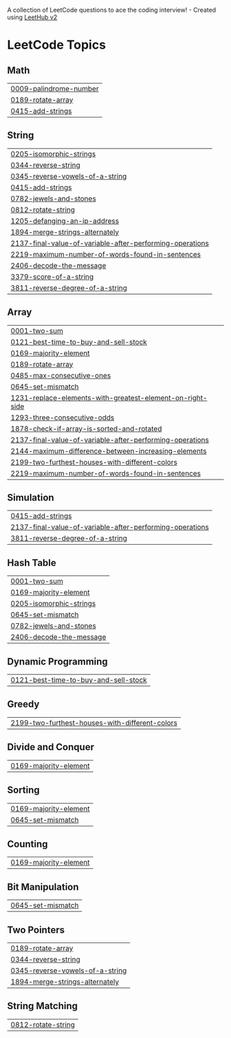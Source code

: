 A collection of LeetCode questions to ace the coding interview! - Created using [LeetHub v2](https://github.com/arunbhardwaj/LeetHub-2.0)
<!---LeetCode Topics Start-->
# LeetCode Topics
## Math
|  |
| ------- |
| [0009-palindrome-number](https://github.com/naveenvatti2003/Coding/tree/master/0009-palindrome-number) |
| [0189-rotate-array](https://github.com/naveenvatti2003/Coding/tree/master/0189-rotate-array) |
| [0415-add-strings](https://github.com/naveenvatti2003/Coding/tree/master/0415-add-strings) |
## String
|  |
| ------- |
| [0205-isomorphic-strings](https://github.com/naveenvatti2003/Coding/tree/master/0205-isomorphic-strings) |
| [0344-reverse-string](https://github.com/naveenvatti2003/Coding/tree/master/0344-reverse-string) |
| [0345-reverse-vowels-of-a-string](https://github.com/naveenvatti2003/Coding/tree/master/0345-reverse-vowels-of-a-string) |
| [0415-add-strings](https://github.com/naveenvatti2003/Coding/tree/master/0415-add-strings) |
| [0782-jewels-and-stones](https://github.com/naveenvatti2003/Coding/tree/master/0782-jewels-and-stones) |
| [0812-rotate-string](https://github.com/naveenvatti2003/Coding/tree/master/0812-rotate-string) |
| [1205-defanging-an-ip-address](https://github.com/naveenvatti2003/Coding/tree/master/1205-defanging-an-ip-address) |
| [1894-merge-strings-alternately](https://github.com/naveenvatti2003/Coding/tree/master/1894-merge-strings-alternately) |
| [2137-final-value-of-variable-after-performing-operations](https://github.com/naveenvatti2003/Coding/tree/master/2137-final-value-of-variable-after-performing-operations) |
| [2219-maximum-number-of-words-found-in-sentences](https://github.com/naveenvatti2003/Coding/tree/master/2219-maximum-number-of-words-found-in-sentences) |
| [2406-decode-the-message](https://github.com/naveenvatti2003/Coding/tree/master/2406-decode-the-message) |
| [3379-score-of-a-string](https://github.com/naveenvatti2003/Coding/tree/master/3379-score-of-a-string) |
| [3811-reverse-degree-of-a-string](https://github.com/naveenvatti2003/Coding/tree/master/3811-reverse-degree-of-a-string) |
## Array
|  |
| ------- |
| [0001-two-sum](https://github.com/naveenvatti2003/Coding/tree/master/0001-two-sum) |
| [0121-best-time-to-buy-and-sell-stock](https://github.com/naveenvatti2003/Coding/tree/master/0121-best-time-to-buy-and-sell-stock) |
| [0169-majority-element](https://github.com/naveenvatti2003/Coding/tree/master/0169-majority-element) |
| [0189-rotate-array](https://github.com/naveenvatti2003/Coding/tree/master/0189-rotate-array) |
| [0485-max-consecutive-ones](https://github.com/naveenvatti2003/Coding/tree/master/0485-max-consecutive-ones) |
| [0645-set-mismatch](https://github.com/naveenvatti2003/Coding/tree/master/0645-set-mismatch) |
| [1231-replace-elements-with-greatest-element-on-right-side](https://github.com/naveenvatti2003/Coding/tree/master/1231-replace-elements-with-greatest-element-on-right-side) |
| [1293-three-consecutive-odds](https://github.com/naveenvatti2003/Coding/tree/master/1293-three-consecutive-odds) |
| [1878-check-if-array-is-sorted-and-rotated](https://github.com/naveenvatti2003/Coding/tree/master/1878-check-if-array-is-sorted-and-rotated) |
| [2137-final-value-of-variable-after-performing-operations](https://github.com/naveenvatti2003/Coding/tree/master/2137-final-value-of-variable-after-performing-operations) |
| [2144-maximum-difference-between-increasing-elements](https://github.com/naveenvatti2003/Coding/tree/master/2144-maximum-difference-between-increasing-elements) |
| [2199-two-furthest-houses-with-different-colors](https://github.com/naveenvatti2003/Coding/tree/master/2199-two-furthest-houses-with-different-colors) |
| [2219-maximum-number-of-words-found-in-sentences](https://github.com/naveenvatti2003/Coding/tree/master/2219-maximum-number-of-words-found-in-sentences) |
## Simulation
|  |
| ------- |
| [0415-add-strings](https://github.com/naveenvatti2003/Coding/tree/master/0415-add-strings) |
| [2137-final-value-of-variable-after-performing-operations](https://github.com/naveenvatti2003/Coding/tree/master/2137-final-value-of-variable-after-performing-operations) |
| [3811-reverse-degree-of-a-string](https://github.com/naveenvatti2003/Coding/tree/master/3811-reverse-degree-of-a-string) |
## Hash Table
|  |
| ------- |
| [0001-two-sum](https://github.com/naveenvatti2003/Coding/tree/master/0001-two-sum) |
| [0169-majority-element](https://github.com/naveenvatti2003/Coding/tree/master/0169-majority-element) |
| [0205-isomorphic-strings](https://github.com/naveenvatti2003/Coding/tree/master/0205-isomorphic-strings) |
| [0645-set-mismatch](https://github.com/naveenvatti2003/Coding/tree/master/0645-set-mismatch) |
| [0782-jewels-and-stones](https://github.com/naveenvatti2003/Coding/tree/master/0782-jewels-and-stones) |
| [2406-decode-the-message](https://github.com/naveenvatti2003/Coding/tree/master/2406-decode-the-message) |
## Dynamic Programming
|  |
| ------- |
| [0121-best-time-to-buy-and-sell-stock](https://github.com/naveenvatti2003/Coding/tree/master/0121-best-time-to-buy-and-sell-stock) |
## Greedy
|  |
| ------- |
| [2199-two-furthest-houses-with-different-colors](https://github.com/naveenvatti2003/Coding/tree/master/2199-two-furthest-houses-with-different-colors) |
## Divide and Conquer
|  |
| ------- |
| [0169-majority-element](https://github.com/naveenvatti2003/Coding/tree/master/0169-majority-element) |
## Sorting
|  |
| ------- |
| [0169-majority-element](https://github.com/naveenvatti2003/Coding/tree/master/0169-majority-element) |
| [0645-set-mismatch](https://github.com/naveenvatti2003/Coding/tree/master/0645-set-mismatch) |
## Counting
|  |
| ------- |
| [0169-majority-element](https://github.com/naveenvatti2003/Coding/tree/master/0169-majority-element) |
## Bit Manipulation
|  |
| ------- |
| [0645-set-mismatch](https://github.com/naveenvatti2003/Coding/tree/master/0645-set-mismatch) |
## Two Pointers
|  |
| ------- |
| [0189-rotate-array](https://github.com/naveenvatti2003/Coding/tree/master/0189-rotate-array) |
| [0344-reverse-string](https://github.com/naveenvatti2003/Coding/tree/master/0344-reverse-string) |
| [0345-reverse-vowels-of-a-string](https://github.com/naveenvatti2003/Coding/tree/master/0345-reverse-vowels-of-a-string) |
| [1894-merge-strings-alternately](https://github.com/naveenvatti2003/Coding/tree/master/1894-merge-strings-alternately) |
## String Matching
|  |
| ------- |
| [0812-rotate-string](https://github.com/naveenvatti2003/Coding/tree/master/0812-rotate-string) |
<!---LeetCode Topics End-->